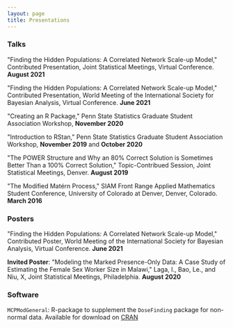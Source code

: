 ```yaml
---
layout: page
title: Presentations
---
```


### Talks

"Finding the Hidden Populations: A Correlated Network Scale-up Model," Contributed Presentation, Joint Statistical Meetings, Virtual Conference. **August 2021**

"Finding the Hidden Populations: A Correlated Network Scale-up Model," Contributed Presentation, World Meeting of the International Society for Bayesian Analysis, Virtual Conference. **June 2021**

"Creating an R Package," Penn State Statistics Graduate Student Association Workshop, **November 2020**

"Introduction to RStan," Penn State Statistics Graduate Student Association Workshop, **November 2019** and **October 2020**

"The POWER Structure and Why an 80% Correct Solution is Sometimes Better Than a 100% Correct Solution," Topic-Contribued Session, Joint Statistical Meetings, Denver. **August 2019**

"The Modified Matérn Process," SIAM Front Range Applied Mathematics Student Conference, University of Colorado at Denver, Denver, Colorado. **March 2016**

### Posters

"Finding the Hidden Populations: A Correlated Network Scale-up Model," Contributed Poster, World Meeting of the International Society for Bayesian Analysis, Virtual Conference. **June 2021**

**Invited Poster**: "Modeling the Marked Presence-Only Data: A Case Study of Estimating the Female Sex Worker Size in Malawi," Laga, I., Bao, Le., and Niu, X, Joint Statistical Meetings, Philadelphia. **August 2020**

### Software

`MCPModGeneral`: R-package to supplement the `DoseFinding` package for non-normal data. Available for download on [CRAN](https://CRAN.R-project.org/package=MCPModGeneral)

